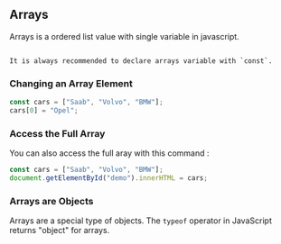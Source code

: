 ## Arrays
Arrays is a ordered list value with single variable in javascript. 
```ad-tip

It is always recommended to declare arrays variable with `const`.
```
### Changing an Array Element
```js
const cars = ["Saab", "Volvo", "BMW"];
cars[0] = "Opel";
```
### Access the Full Array
You can also access the full aray with this command :
```js
const cars = ["Saab", "Volvo", "BMW"];
document.getElementById("demo").innerHTML = cars;
```
### Arrays are Objects
Arrays are a special type of objects. The `typeof` operator in JavaScript returns "object" for arrays. 